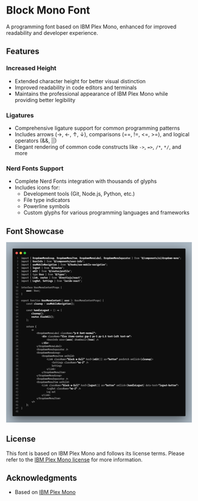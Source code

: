 # Block Mono Font

A programming font based on IBM Plex Mono, enhanced for improved readability and developer experience.

## Features

### Increased Height
- Extended character height for better visual distinction
- Improved readability in code editors and terminals
- Maintains the professional appearance of IBM Plex Mono while providing better legibility

### Ligatures
- Comprehensive ligature support for common programming patterns
- Includes arrows (→, ←, ↑, ↓), comparisons (==, !=, <=, >=), and logical operators (&&, ||)
- Elegant rendering of common code constructs like `->`, `=>`, `/*`, `*/`, and more

### Nerd Fonts Support
- Complete Nerd Fonts integration with thousands of glyphs
- Includes icons for:
  - Development tools (Git, Node.js, Python, etc.)
  - File type indicators
  - Powerline symbols
  - Custom glyphs for various programming languages and frameworks

## Font Showcase

![Block Mono Font Preview](assets/blockmono.png)

## License

This font is based on IBM Plex Mono and follows its license terms. Please refer to the [IBM Plex Mono license](https://github.com/IBM/plex#license) for more information.


## Acknowledgments

- Based on [IBM Plex Mono](https://github.com/IBM/plex)